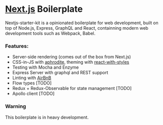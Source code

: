 # [Next.js](https://github.com/zeit/next.js) Boilerplate

Nextjs-starter-kit is a opinionated boilerplate for web development, built on top of Node.js, Express, GraphQL and React, containning modern web development tools such as Webpack, Babel.

### Features:
* Server-side rendering (comes out of the box from Next.js)
* CSS-in-JS with [aphrodite](https://github.com/Khan/aphrodite), theming with [react-with-styles](https://github.com/airbnb/react-with-styles)
* Testing with Mocha and Enzyme
* Express Server with graphql and REST support
* Linting with [AirBnB](https://github.com/airbnb/javascript/tree/master/packages/eslint-config-airbnb)
* Flow types [TODO]
* Redux + Redux-Observable for state management [TODO]
* Apollo client [TODO]

### Warning
This boilerplate is in heavy development.
